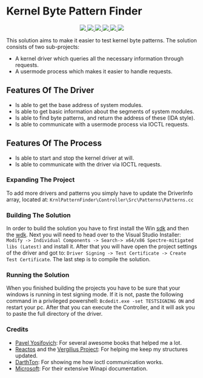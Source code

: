 # Kernel Byte Pattern Finder
<p align="center"> 
    <a href="#" target="_blank"> <img src="https://img.shields.io/tokei/lines/github/nexusflipp/KrnlPatternFinder"/> </a>
    <a href="#" target="_blank"> <img src="https://img.shields.io/github/issues/nexusflipp/KrnlPatternFinder"/> </a>
    <a href="#" target="_blank"> <img src="https://img.shields.io/github/languages/top/nexusflipp/KrnlPatternFinder"/> </a> 
    <a href="#" target="_blank"> <img src="https://img.shields.io/github/last-commit/nexusflipp/KrnlPatternFinder"/> </a> 
    <a href="#" target="_blank"> <img src="https://img.shields.io/github/repo-size/nexusflipp/KrnlPatternFinder"/> </a> 
    <a href="#" target="_blank"> <img src="https://img.shields.io/github/languages/code-size/nexusflipp/KrnlPatternFinder"/> </a> 
</p>

This solution aims to make it easier to test kernel byte patterns. The solution consists of two sub-projects:
*   A kernel driver which queries all the necessary information through requests.
*   A usermode process which makes it easier to handle requests.

## Features Of The Driver
*   Is able to get the base address of system modules.
*   Is able to get basic information about the segments of system modules.
*   Is able to find byte patterns, and return the address of these (IDA style).
*   Is able to communicate with a usermode process via IOCTL requests.

## Features Of The Process
*   Is able to start and stop the kernel driver at will.
*   Is able to communicate with the driver via IOCTL requests.

### Expanding The Project
To add more drivers and patterns you simply have to update the DriverInfo array, located at:
`KrnlPatternFinder\Controller\Src\Patterns\Patterns.cc`

### Building The Solution
In order to build the solution you have to first install the Win [sdk](https://developer.microsoft.com/en-us/windows/downloads/windows-sdk/) and then the [wdk](https://learn.microsoft.com/en-us/windows-hardware/drivers/download-the-wdk). Next you will need to head over to the Visual Studio Installer: `Modify -> Individual Components -> Search-> x64/x86 Spectre-mitigated libs (Latest)` and install it. After that you will have open the project settings of the driver and got to: `Driver Signing -> Test Certificate -> Create Test Certificate`. The last step is to compile the solution.

### Running the Solution
When you finished building the projects you have to be sure that your windows is running in test signing mode.
If it is not, paste the following command in a privileged powershell: `Bcdedit.exe -set TESTSIGNING ON` and restart your pc.
After that you can execute the Controller, and it will ask you to paste the full directory of the driver.

### Credits
*   [Pavel Yosifovich](https://scorpiosoftware.net/): For several awesome books that helped me a lot.
*   [Reactos](https://reactos.org/) and the [Vergilius Project](https://www.vergiliusproject.com/): For helping me keep my structures updated.
*   [DarthTon](https://github.com/DarthTon): For showing me how ioctl communication works.
*   [Microsoft](https://learn.microsoft.com/en-us/docs/): For their extensive Winapi documentation.
